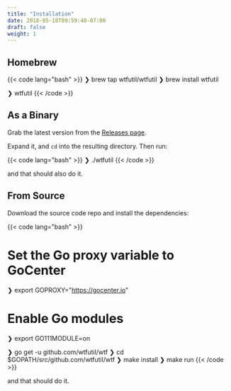 ```yaml
---
title: "Installation"
date: 2018-05-18T09:59:40-07:00
draft: false
weight: 1
---
```


## Homebrew

{{< code lang="bash" >}}
❯ brew tap wtfutil/wtfutil
❯ brew install wtfutil

❯ wtfutil
{{< /code >}}

## As a Binary

Grab the latest version from the <a href="https://github.com/wtfutil/wtf/releases">Releases page</a>.

Expand it, and `cd` into the resulting directory. Then run:

{{< code lang="bash" >}}
❯ ./wtfutil
{{< /code >}}

and that should also do it.

## From Source

Download the source code repo and install the dependencies:

{{< code lang="bash" >}}
# Set the Go proxy variable to GoCenter
❯ export GOPROXY="https://gocenter.io"

# Enable Go modules
❯ export GO111MODULE=on

❯ go get -u github.com/wtfutil/wtf
❯ cd $GOPATH/src/github.com/wtfutil/wtf
❯ make install
❯ make run
{{< /code >}}

and that should do it.


